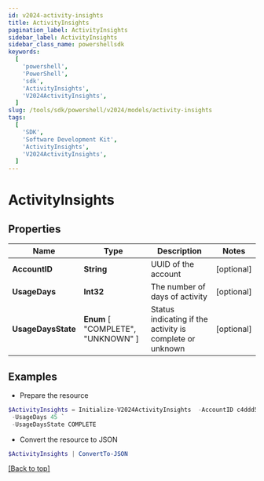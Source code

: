 ```yaml
---
id: v2024-activity-insights
title: ActivityInsights
pagination_label: ActivityInsights
sidebar_label: ActivityInsights
sidebar_class_name: powershellsdk
keywords:
  [
    'powershell',
    'PowerShell',
    'sdk',
    'ActivityInsights',
    'V2024ActivityInsights',
  ]
slug: /tools/sdk/powershell/v2024/models/activity-insights
tags:
  [
    'SDK',
    'Software Development Kit',
    'ActivityInsights',
    'V2024ActivityInsights',
  ]
---
```


# ActivityInsights

## Properties

| Name | Type | Description | Notes |
| --- | --- | --- | --- |
| **AccountID** | **String** | UUID of the account | [optional] |
| **UsageDays** | **Int32** | The number of days of activity | [optional] |
| **UsageDaysState** | **Enum** [ "COMPLETE", "UNKNOWN" ] | Status indicating if the activity is complete or unknown | [optional] |

## Examples

- Prepare the resource

```powershell
$ActivityInsights = Initialize-V2024ActivityInsights  -AccountID c4ddd5421d8549f0abd309162cafd3b1 `
 -UsageDays 45 `
 -UsageDaysState COMPLETE
```

- Convert the resource to JSON

```powershell
$ActivityInsights | ConvertTo-JSON
```

[[Back to top]](#)
